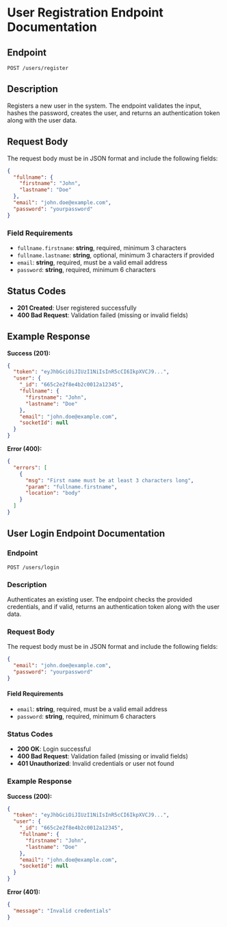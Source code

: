 # User Registration Endpoint Documentation

## Endpoint

`POST /users/register`

## Description

Registers a new user in the system. The endpoint validates the input, hashes the password, creates the user, and returns an authentication token along with the user data.

## Request Body

The request body must be in JSON format and include the following fields:

```json
{
  "fullname": {
    "firstname": "John",
    "lastname": "Doe"
  },
  "email": "john.doe@example.com",
  "password": "yourpassword"
}
```

### Field Requirements

- `fullname.firstname`: **string**, required, minimum 3 characters
- `fullname.lastname`: **string**, optional, minimum 3 characters if provided
- `email`: **string**, required, must be a valid email address
- `password`: **string**, required, minimum 6 characters

## Status Codes

- **201 Created**: User registered successfully
- **400 Bad Request**: Validation failed (missing or invalid fields)

## Example Response

**Success (201):**
```json
{
  "token": "eyJhbGciOiJIUzI1NiIsInR5cCI6IkpXVCJ9...",
  "user": {
    "_id": "665c2e2f8e4b2c0012a12345",
    "fullname": {
      "firstname": "John",
      "lastname": "Doe"
    },
    "email": "john.doe@example.com",
    "socketId": null
  }
}
```

**Error (400):**
```json
{
  "errors": [
    {
      "msg": "First name must be at least 3 characters long",
      "param": "fullname.firstname",
      "location": "body"
    }
  ]
}
```

## User Login Endpoint Documentation

### Endpoint

`POST /users/login`

### Description

Authenticates an existing user. The endpoint checks the provided credentials, and if valid, returns an authentication token along with the user data.

### Request Body

The request body must be in JSON format and include the following fields:

```json
{
  "email": "john.doe@example.com",
  "password": "yourpassword"
}
```

#### Field Requirements

- `email`: **string**, required, must be a valid email address
- `password`: **string**, required, minimum 6 characters

### Status Codes

- **200 OK**: Login successful
- **400 Bad Request**: Validation failed (missing or invalid fields)
- **401 Unauthorized**: Invalid credentials or user not found

### Example Response

**Success (200):**
```json
{
  "token": "eyJhbGciOiJIUzI1NiIsInR5cCI6IkpXVCJ9...",
  "user": {
    "_id": "665c2e2f8e4b2c0012a12345",
    "fullname": {
      "firstname": "John",
      "lastname": "Doe"
    },
    "email": "john.doe@example.com",
    "socketId": null
  }
}
```

**Error (401):**
```json
{
  "message": "Invalid credentials"
}
```